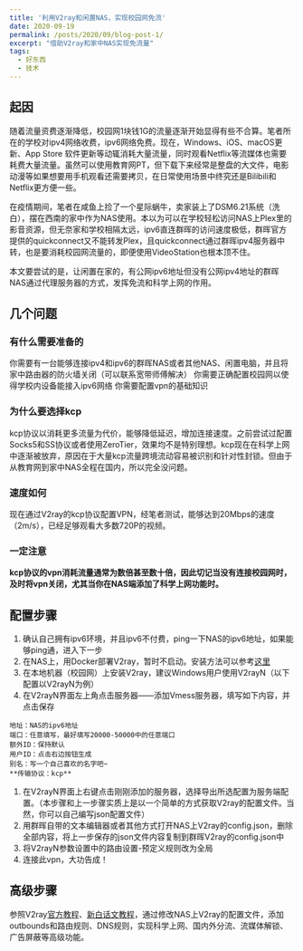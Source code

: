 ```yaml
---
title: '利用V2ray和闲置NAS，实现校园网免流'
date: 2020-09-19
permalink: /posts/2020/09/blog-post-1/
excerpt: "借助V2ray和家中NAS实现免流量"
tags:
  - 好东西
  - 技术
---
```



## 起因

随着流量资费逐渐降低，校园网1块钱1G的流量逐渐开始显得有些不合算。笔者所在的学校对ipv4网络收费，ipv6网络免费。现在，Windows、iOS、macOS更新、App Store 软件更新等动辄消耗大量流量，同时观看Netflix等流媒体也需要耗费大量流量。虽然可以使用教育网PT，但下载下来经常是整盘的大文件，电影动漫等如果想要用手机观看还需要拷贝，在日常使用场景中终究还是Bilibili和Netflix更方便一些。

在疫情期间，笔者在咸鱼上捡了一个星际蜗牛，卖家装上了DSM6.21系统（洗白），摆在西南的家中作为NAS使用。本以为可以在学校轻松访问NAS上Plex里的影音资源，但无奈家和学校相隔太远，ipv6直连群晖的访问速度极低，群晖官方提供的quickconnect又不能转发Plex，且quickconnect通过群晖ipv4服务器中转，也是要消耗校园网流量的，即便使用VideoStation也根本顶不住。

本文要尝试的是，让闲置在家的，有公网ipv6地址但没有公网ipv4地址的群晖NAS通过代理服务器的方式，发挥免流和科学上网的作用。

## 几个问题

### 有什么需要准备的

你需要有一台能够连接ipv4和ipv6的群晖NAS或者其他NAS、闲置电脑，并且将家中路由器的防火墙关闭（可以联系宽带师傅解决）
你需要正确配置校园网以使得学校内设备能接入ipv6网络
你需要配置vpn的基础知识

### 为什么要选择kcp

kcp协议以消耗更多流量为代价，能够降低延迟，增加连接速度。之前尝试过配置Socks5和SS协议或者使用ZeroTier，效果均不是特别理想。kcp现在在科学上网中逐渐被放弃，原因在于大量kcp流量跨境流动容易被识别和针对性封锁。但由于从教育网到家中NAS全程在国内，所以完全没问题。

### 速度如何

现在通过V2ray的kcp协议配置VPN，经笔者测试，能够达到20Mbps的速度（2m/s），已经足够观看大多数720P的视频。

### 一定注意

**kcp协议的vpn消耗流量通常为数倍甚至数十倍，因此切记当没有连接校园网时，及时将vpn关闭，尤其当你在NAS端添加了科学上网功能时。**


## 配置步骤
1. 确认自己拥有ipv6环境，并且ipv6不付费，ping一下NAS的ipv6地址，如果能够ping通，进入下一步
1. 在NAS上，用Docker部署V2ray，暂时不启动。安装方法可以参考[这里](https://wqdy.top/1165.html)
1. 在本地机器（校园网）上安装V2ray，建议Windows用户使用V2rayN（以下配置以V2rayN为例）
1. 在V2rayN界面左上角点击服务器——添加Vmess服务器，填写如下内容，并点击保存
```
地址：NAS的ipv6地址
端口：任意填写，最好填写20000-50000中的任意端口
额外ID：保持默认
用户ID：点击右边按钮生成
别名：写一个自己喜欢的名字吧~
**传输协议：kcp**
```
1. 在V2rayN界面上右键点击刚刚添加的服务器，选择导出所选配置为服务端配置。（本步骤和上一步骤实质上是以一个简单的方式获取V2ray的配置文件。当然，你可以自己编写json配置文件）
1. 用群晖自带的文本编辑器或者其他方式打开NAS上V2ray的config.json，删除全部内容，将上一步保存的json文件内容复制到群晖V2ray的config.json中
1. 将V2rayN参数设置中的路由设置-预定义规则改为全局
1. 连接此vpn，大功告成！


## 高级步骤

参照V2ray[官方教程](https://www.v2fly.org/config/overview.html)、[新白话文教程](https://guide.v2fly.org/)，通过修改NAS上V2ray的配置文件，添加outbounds和路由规则、DNS规则，实现科学上网、国内外分流、流媒体解锁、广告屏蔽等高级功能。
